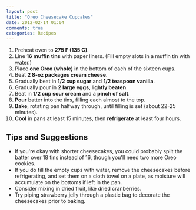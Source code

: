 ```yaml
---
layout: post
title: "Oreo Cheesecake Cupcakes"
date: 2012-02-14 01:04
comments: true
categories: Recipes
---
```


1. Preheat oven to **275 F (135 C)**.
2. Line **16 muffin tins** with paper liners. (Fill empty slots in a
   muffin tin with water.)
3. Place **one Oreo (whole)** in the bottom of each of the sixteen cups.
4. Beat **2 8-oz packages cream cheese**.
5. Gradually beat in **1/2 cup sugar** and **1/2 teaspoon vanilla**.
6. Gradually pour in **2 large eggs, lightly beaten**.
7. Beat in **1/2 cup sour cream** and a **pinch of salt**.
8. **Pour** batter into the tins, filling each almost to the top.
9. **Bake**, rotating pan halfway through, until filling is set (about
   22-25 minutes).
10. **Cool** in pans at least 15 minutes, then **refrigerate** at least
    four hours.

Tips and Suggestions
--------------------

- If you're okay with shorter cheesecakes, you could probably split
  the batter over 18 tins instead of 16, though you'll need two more
  Oreo cookies.
- If you do fill the empty cups with water, remove the cheesecakes
  before refrigerating, and set them on a cloth towel on a plate, as
  moisture will accumulate on the bottoms if left in the pan.
- Consider mixing in dried fruit, like dried cranberries.
- Try piping strawberry jelly through a plastic bag to decorate the
  cheesecakes prior to baking.

